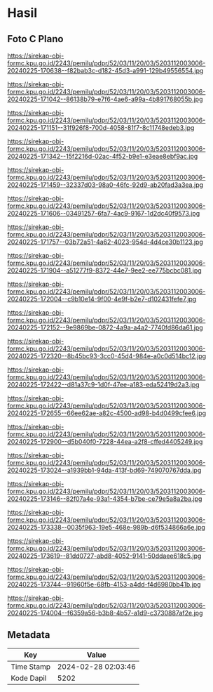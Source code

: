 # Hasil

## Foto C Plano

https://sirekap-obj-formc.kpu.go.id/2243/pemilu/pdpr/52/03/11/20/03/5203112003006-20240225-170638--f82bab3c-d182-45d3-a991-129b49556554.jpg

https://sirekap-obj-formc.kpu.go.id/2243/pemilu/pdpr/52/03/11/20/03/5203112003006-20240225-171042--86138b79-e7f6-4ae6-a99a-4b891768055b.jpg

https://sirekap-obj-formc.kpu.go.id/2243/pemilu/pdpr/52/03/11/20/03/5203112003006-20240225-171151--31f926f8-700d-4058-81f7-8c11748edeb3.jpg

https://sirekap-obj-formc.kpu.go.id/2243/pemilu/pdpr/52/03/11/20/03/5203112003006-20240225-171342--15f2216d-02ac-4f52-b9e1-e3eae8ebf9ac.jpg

https://sirekap-obj-formc.kpu.go.id/2243/pemilu/pdpr/52/03/11/20/03/5203112003006-20240225-171459--32337d03-98a0-46fc-92d9-ab20fad3a3ea.jpg

https://sirekap-obj-formc.kpu.go.id/2243/pemilu/pdpr/52/03/11/20/03/5203112003006-20240225-171606--03491257-6fa7-4ac9-9167-1d2dc40f9573.jpg

https://sirekap-obj-formc.kpu.go.id/2243/pemilu/pdpr/52/03/11/20/03/5203112003006-20240225-171757--03b72a51-4a62-4023-954d-4d4ce30b1123.jpg

https://sirekap-obj-formc.kpu.go.id/2243/pemilu/pdpr/52/03/11/20/03/5203112003006-20240225-171904--a51277f9-8372-44e7-9ee2-ee775bcbc081.jpg

https://sirekap-obj-formc.kpu.go.id/2243/pemilu/pdpr/52/03/11/20/03/5203112003006-20240225-172004--c9b10e14-9f00-4e9f-b2e7-d102431fefe7.jpg

https://sirekap-obj-formc.kpu.go.id/2243/pemilu/pdpr/52/03/11/20/03/5203112003006-20240225-172152--9e9869be-0872-4a9a-a4a2-7740fd86da61.jpg

https://sirekap-obj-formc.kpu.go.id/2243/pemilu/pdpr/52/03/11/20/03/5203112003006-20240225-172320--8b45bc93-3cc0-45d4-984e-a0c0d514bc12.jpg

https://sirekap-obj-formc.kpu.go.id/2243/pemilu/pdpr/52/03/11/20/03/5203112003006-20240225-172422--d81a37c9-1d0f-47ee-a183-eda52419d2a3.jpg

https://sirekap-obj-formc.kpu.go.id/2243/pemilu/pdpr/52/03/11/20/03/5203112003006-20240225-172655--66ee62ae-a82c-4500-ad98-b4d0499cfee6.jpg

https://sirekap-obj-formc.kpu.go.id/2243/pemilu/pdpr/52/03/11/20/03/5203112003006-20240225-172900--d5b040f0-7228-44ea-a2f8-cffed4405249.jpg

https://sirekap-obj-formc.kpu.go.id/2243/pemilu/pdpr/52/03/11/20/03/5203112003006-20240225-173024--a1939bb1-94da-413f-bd69-749070767dda.jpg

https://sirekap-obj-formc.kpu.go.id/2243/pemilu/pdpr/52/03/11/20/03/5203112003006-20240225-173146--82f07a4e-93a1-4354-b7be-ce79e5a8a2ba.jpg

https://sirekap-obj-formc.kpu.go.id/2243/pemilu/pdpr/52/03/11/20/03/5203112003006-20240225-173338--0035f963-19e5-468e-989b-d6f534866a6e.jpg

https://sirekap-obj-formc.kpu.go.id/2243/pemilu/pdpr/52/03/11/20/03/5203112003006-20240225-173619--81dd0727-abd8-4052-9141-50ddaee618c5.jpg

https://sirekap-obj-formc.kpu.go.id/2243/pemilu/pdpr/52/03/11/20/03/5203112003006-20240225-173744--91960f5e-68fb-4153-a4dd-f4d6980bb41b.jpg

https://sirekap-obj-formc.kpu.go.id/2243/pemilu/pdpr/52/03/11/20/03/5203112003006-20240225-174004--f6359a56-b3b8-4b57-a1d9-c3730887af2e.jpg


## Metadata

| Key        | Value               |
| ---------- | ------------------- |
| Time Stamp | 2024-02-28 02:03:46 |
| Kode Dapil | 5202                |



